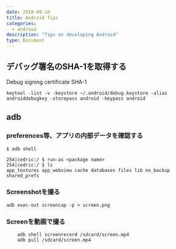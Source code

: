 ```yaml
---
date: 2018-09-10
title: Android Tips
categories:
  - android
description: "Tips on developing Android"
type: Document
---
```

## デバッグ署名のSHA-1を取得する
Debug signing certificate SHA-1

    keytool -list -v -keystore ~/.android/debug.keystore -alias androiddebugkey -storepass android -keypass android 

## adb
### preferences等、アプリの内部データを確認する
```
$ adb shell

254|cedric:/ $ run-as <package name>
254|cedric:/ $ ls
app_textures app_webview cache databases files lib no_backup shared_prefs
```

### Screenshotを撮る
```
adb exec-out screencap -p > screen.png
```

### Screenを動画で撮る
```
    adb shell screenrecord /sdcard/screen.mp4
    adb pull /sdcard/screen.mp4
```
